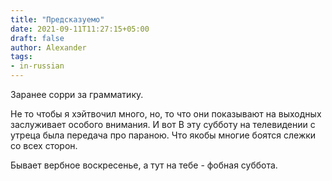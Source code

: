 ```yaml
---
title: "Предсказуемо"
date: 2021-09-11T11:27:15+05:00
draft: false
author: Alexander
tags:
- in-russian
---
```


Заранее сорри за грамматику.

Не то чтобы я хэйтвочил много, но, то что они показывают на выходных заслуживает особого внимания.
И вот В эту субботу на телевидении с утреца была передача про параною.
Что якобы многие боятся слежки со всех сторон.

Бывает вербное воскресенье, а тут на тебе - фобная суббота.
